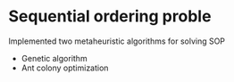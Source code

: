 # Sequential ordering proble

Implemented two metaheuristic algorithms for solving SOP
- Genetic algorithm
- Ant colony optimization

